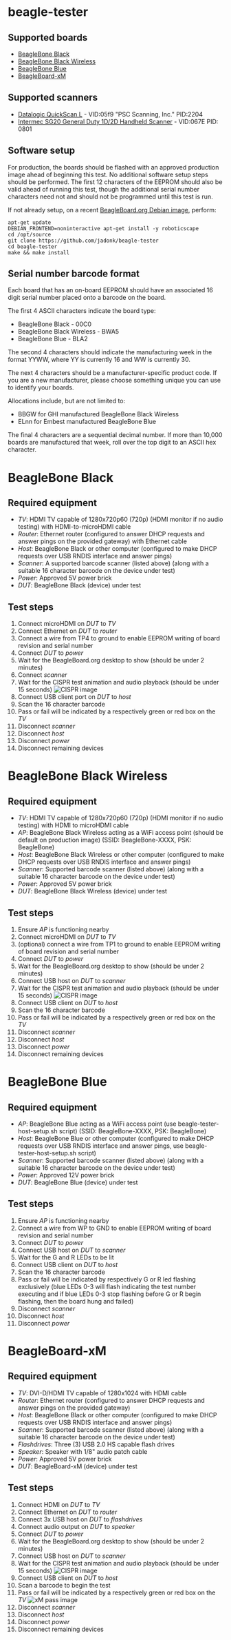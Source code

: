 # beagle-tester

## Supported boards

* [BeagleBone Black](#beaglebone-black)
* [BeagleBone Black Wireless](#beaglebone-black-wireless)
* [BeagleBone Blue](#beaglebone-blue)
* [BeagleBoard-xM](#beagleboard-xm)

## Supported scanners

* [Datalogic QuickScan L](http://www.datalogic.com/eng/products/automatic-data-capture/general-duty-handheld-scanners/quickscan-l-qd2300-pd-166.html) - VID:05f9 "PSC Scanning, Inc." PID:2204 
* [Intermec SG20 General Duty 1D/2D Handheld Scanner](http://www.intermec.com/products/scansg20t/) - VID:067E PID: 0801

## Software setup

For production, the boards should be flashed with an approved production image ahead of beginning this test. No additional software setup steps should be performed. The first 12 characters of the EEPROM should also be valid ahead of running this test, though the additional serial number characters need not and should not be programmed until this test is run.

If not already setup, on a recent [BeagleBoard.org Debian image](https://beagleboard.org/latest-images), perform:

    apt-get update
    DEBIAN_FRONTEND=noninteractive apt-get install -y roboticscape
    cd /opt/source
    git clone https://github.com/jadonk/beagle-tester
    cd beagle-tester
    make && make install
    
## Serial number barcode format

Each board that has an on-board EEPROM should have an associated 16 digit serial number placed onto a barcode on the board.

The first 4 ASCII characters indicate the board type:

* BeagleBone Black - 00C0
* BeagleBone Black Wireless - BWA5
* BeagleBone Blue - BLA2

The second 4 characters should indicate the manufacturing week in the format YYWW, where YY is currently 16 and WW is currently 30.

The next 4 characters should be a manufacturer-specific product code. If you are a new manufacturer, please choose something unique you can use to identify your boards.

Allocations include, but are not limited to: 

* BBGW for GHI manufactured BeagleBone Black Wireless
* ELnn for Embest manufactured BeagleBone Blue

The final 4 characters are a sequential decimal number. If more than 10,000 boards are manufactured that week, roll over the top digit to an ASCII hex character.

# BeagleBone Black

## Required equipment

* _TV_: HDMI TV capable of 1280x720p60 (720p) (HDMI monitor if no audio testing) with HDMI-to-microHDMI cable
* _Router_: Ethernet router (configured to answer DHCP requests and answer pings on the provided gateway) with Ethernet cable
* _Host_: BeagleBone Black or other computer (configured to make DHCP requests over USB RNDIS interface and answer pings)
* _Scanner_: A supported barcode scanner (listed above) (along with a suitable 16 character barcode on the device under test)
* _Power_: Approved 5V power brick
* _DUT_: BeagleBone Black (device) under test

## Test steps

1. Connect microHDMI on _DUT_ to _TV_
2. Connect Ethernet on _DUT_ to _router_
3. Connect a wire from TP4 to ground to enable EEPROM writing of board revision and serial number
4. Connect _DUT_ to _power_
5. Wait for the BeagleBoard.org desktop to show (should be under 2 minutes)
6. Connect _scanner_
7. Wait for the CISPR test animation and audio playback (should be under 15 seconds) ![CISPR image][cispr]
8. Connect USB client port on _DUT_ to _host_
9. Scan the 16 character barcode
10. Pass or fail will be indicated by a respectively green or red box on the _TV_
11. Disconnect _scanner_
12. Disconnect _host_
13. Disconnect _power_
14. Disconnect remaining devices

# BeagleBone Black Wireless

## Required equipment

* _TV_: HDMI TV capable of 1280x720p60 (720p) (HDMI monitor if no audio testing) with HDMI to microHDMI cable
* _AP_: BeagleBone Black Wireless acting as a WiFi access point (should be default on production image) (SSID: BeagleBone-XXXX, PSK: BeagleBone)
* _Host_: BeagleBone Black Wireless or other computer (configured to make DHCP requests over USB RNDIS interface and answer pings)
* _Scanner_: Supported barcode scanner (listed above) (along with a suitable 16 character barcode on the device under test)
* _Power_: Approved 5V power brick
* _DUT_: BeagleBone Black Wireless (device) under test

## Test steps

1. Ensure _AP_ is functioning nearby 
2. Connect microHDMI on _DUT_ to _TV_
3. (optional) connect a wire from TP1 to ground to enable EEPROM writing of board revision and serial number
4. Connect _DUT_ to _power_
5. Wait for the BeagleBoard.org desktop to show (should be under 2 minutes)
6. Connect USB host on _DUT_ to _scanner_
7. Wait for the CISPR test animation and audio playback (should be under 15 seconds) ![CISPR image][cispr]
8. Connect USB client on _DUT_ to _host_
9. Scan the 16 character barcode
10. Pass or fail will be indicated by a respectively green or red box on the _TV_
11. Disconnect _scanner_
12. Disconnect _host_
13. Disconnect _power_
14. Disconnect remaining devices

# BeagleBone Blue

## Required equipment

* _AP_: BeagleBone Blue acting as a WiFi access point (use beagle-tester-host-setup.sh script) (SSID: BeagleBone-XXXX, PSK: BeagleBone)
* _Host_: BeagleBone Blue or other computer (configured to make DHCP requests over USB RNDIS interface and answer pings, use beagle-tester-host-setup.sh script)
* _Scanner_: Supported barcode scanner (listed above) (along with a suitable 16 character barcode on the device under test)
* _Power_: Approved 12V power brick
* _DUT_: BeagleBone Blue (device) under test

## Test steps

1. Ensure _AP_ is functioning nearby
2. Connect a wire from WP to GND to enable EEPROM writing of board revision and serial number
3. Connect _DUT_ to _power_
4. Connect USB host on _DUT_ to _scanner_
5. Wait for the G and R LEDs to be lit
6. Connect USB client on _DUT_ to _host_
7. Scan the 16 character barcode
8. Pass or fail will be indicated by respectively G or R led flashing exclusively (blue LEDs 0-3 will flash indicating the test number executing and if blue LEDs 0-3 stop flashing before G or R begin flashing, then the board hung and failed)
9. Disconnect _scanner_
10. Disconnect _host_
11. Disconnect _power_

# BeagleBoard-xM

## Required equipment

* _TV_: DVI-D/HDMI TV capable of 1280x1024 with HDMI cable
* _Router_: Ethernet router (configured to answer DHCP requests and answer pings on the provided gateway)
* _Host_: BeagleBone Black or other computer (configured to make DHCP requests over USB RNDIS interface and answer pings)
* _Scanner_: Supported barcode scanner (listed above) (along with a suitable 16 character barcode on the device under test)
* _Flashdrives_: Three (3) USB 2.0 HS capable flash drives
* _Speaker_: Speaker with 1/8" audio patch cable
* _Power_: Approved 5V power brick
* _DUT_: BeagleBoard-xM (device) under test

## Test steps

1. Connect HDMI on _DUT_ to _TV_
2. Connect Ethernet on _DUT_ to _router_
3. Connect 3x USB host on _DUT_ to _flashdrives_
4. Connect audio output on _DUT_ to _speaker_
5. Connect _DUT_ to _power_
6. Wait for the BeagleBoard.org desktop to show (should be under 2 minutes)
7. Connect USB host on _DUT_ to _scanner_
8. Wait for the CISPR test animation and audio playback (should be under 15 seconds) ![CISPR image][cispr]
9. Connect USB client on _DUT_ to _host_
10. Scan a barcode to begin the test
11. Pass or fail will be indicated by a respectively green or red box on the _TV_ ![xM pass image][xm-pass]
12. Disconnect _scanner_
13. Disconnect _host_
14. Disconnect _power_
15. Disconnect remaining devices

[cispr]: https://raw.githubusercontent.com/jadonk/beagle-tester/master/images/itu-r-bt1729-colorbar-3200x1800.png
[xm-pass]: https://farm1.staticflickr.com/531/31402272653_86721d4fa5_o_d.png
